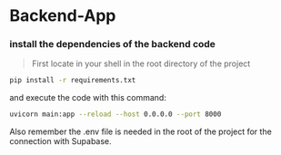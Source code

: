 # Backend-App

### install the dependencies of the backend code

> First locate in your shell in the root directory of the project

````bash
pip install -r requirements.txt
````

and execute the code with this command:

````bash
uvicorn main:app --reload --host 0.0.0.0 --port 8000
````

Also remember the .env file is needed in the root of the project for the connection with Supabase.

